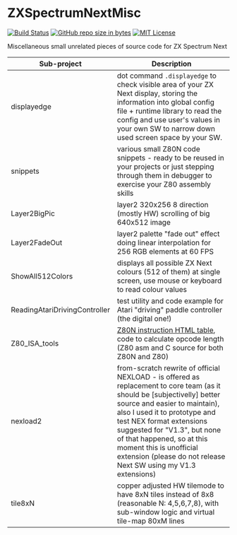# ZXSpectrumNextMisc
[![Build Status](https://api.cirrus-ci.com/github/ped7g/ZXSpectrumNextMisc.svg)](https://cirrus-ci.com/github/ped7g/ZXSpectrumNextMisc/master)
[![GitHub repo size in bytes](https://img.shields.io/github/repo-size/ped7g/ZXSpectrumNextMisc.svg)](https://github.com/ped7g/ZXSpectrumNextMisc/)
[![MIT License](https://img.shields.io/github/license/ped7g/ZXSpectrumNextMisc.svg)](https://github.com/ped7g/ZXSpectrumNextMisc/blob/master/LICENSE)

Miscellaneous small unrelated pieces of source code for ZX Spectrum Next

Sub-project | Description
----------- | -----------
displayedge | dot command `.displayedge` to check visible area of your ZX Next display, storing the information into global config file + runtime library to read the config and use user's values in your own SW to narrow down used screen space by your SW.
snippets | various small Z80N code snippets - ready to be reused in your projects or just stepping through them in debugger to exercise your Z80 assembly skills
Layer2BigPic | layer2 320x256 8 direction (mostly HW) scrolling of big 640x512 image
Layer2FadeOut | layer2 palette "fade out" effect doing linear interpolation for 256 RGB elements at 60 FPS
ShowAll512Colors | displays all possible ZX Next colours (512 of them) at single screen, use mouse or keyboard to read colour values
ReadingAtariDrivingController | test utility and code example for Atari "driving" paddle controller (the digital one!)
Z80_ISA_tools | [Z80N instruction HTML table](http://ped.7gods.org/Z80N_table_ClrHome.html), code to calculate opcode length (Z80 asm and C source for both Z80N and Z80)
nexload2 | from-scratch rewrite of official NEXLOAD - is offered as replacement to core team (as it should be [subjectivelly] better source and easier to maintain), also I used it to prototype and test NEX format extensions suggested for "V1.3", but none of that happened, so at this moment this is unofficial extension (please do not release Next SW using my V1.3 extensions)
tile8xN | copper adjusted HW tilemode to have 8xN tiles instead of 8x8 (reasonable N: 4,5,6,7,8), with sub-window logic and virtual tile-map 80xM lines
